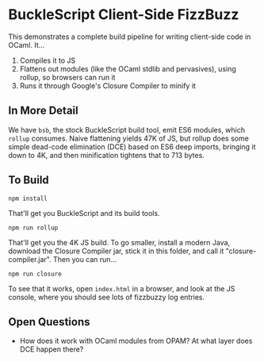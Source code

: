 # BuckleScript Client-Side FizzBuzz

This demonstrates a complete build pipeline for writing client-side code in OCaml. It...

1. Compiles it to JS
2. Flattens out modules (like the OCaml stdlib and pervasives), using rollup, so browsers can run it
3. Runs it through Google's Closure Compiler to minify it

## In More Detail

We have `bsb`, the stock BuckleScript build tool, emit ES6 modules, which `rollup` consumes. Naive flattening yields 47K of JS, but rollup does some simple dead-code elimination (DCE) based on ES6 deep imports, bringing it down to 4K, and then minification tightens that to 713 bytes.

## To Build
```
npm install
```

That'll get you BuckleScript and its build tools.

```
npm run rollup
```

That'll get you the 4K JS build. To go smaller, install a modern Java, download the Closure Compiler jar, stick it in this folder, and call it "closure-compiler.jar". Then you can run...

```
npm run closure
```

To see that it works, open `index.html` in a browser, and look at the JS console, where you should see lots of fizzbuzzy log entries.

## Open Questions
* How does it work with OCaml modules from OPAM? At what layer does DCE happen there?
